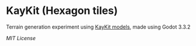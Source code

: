 # KayKit (Hexagon tiles)
 
 Terrain generation experiment using [KayKit models](https://kaylousberg.itch.io/kaykit-medieval-builder-pack), made using Godot 3.3.2
 
 *MIT License*
